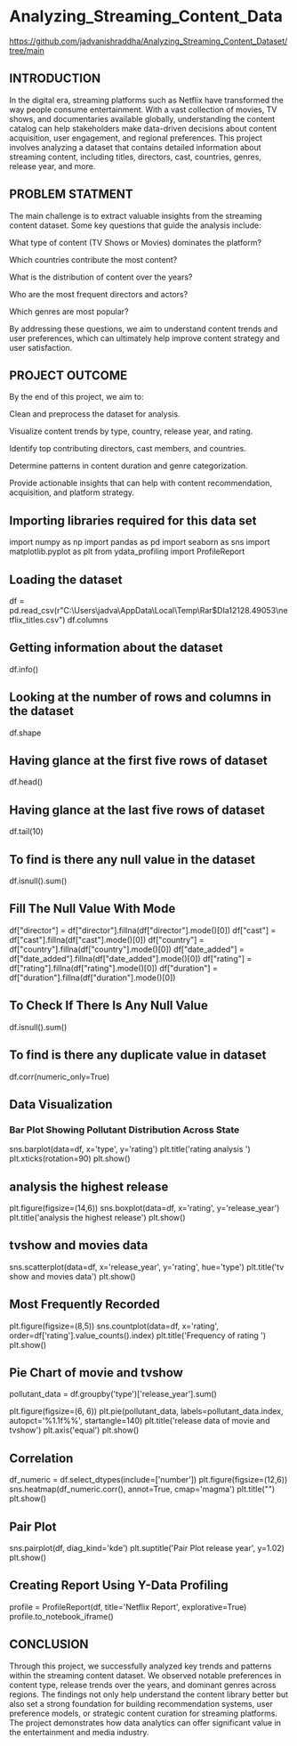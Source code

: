 # Analyzing_Streaming_Content_Data

https://github.com/jadvanishraddha/Analyzing_Streaming_Content_Dataset/tree/main
## INTRODUCTION

In the digital era, streaming platforms such as Netflix have transformed the way people consume entertainment. With a vast collection of movies, TV shows, and documentaries available globally, understanding the content catalog can help stakeholders make data-driven decisions about content acquisition, user engagement, and regional preferences. This project involves analyzing a dataset that contains detailed information about streaming content, including titles, directors, cast, countries, genres, release year, and more.



## PROBLEM STATMENT

The main challenge is to extract valuable insights from the streaming content dataset. Some key questions that guide the analysis include:

What type of content (TV Shows or Movies) dominates the platform?

Which countries contribute the most content?

What is the distribution of content over the years?

Who are the most frequent directors and actors?

Which genres are most popular?

By addressing these questions, we aim to understand content trends and user preferences, which can ultimately help improve content strategy and user satisfaction.



## PROJECT OUTCOME

By the end of this project, we aim to:

Clean and preprocess the dataset for analysis.

Visualize content trends by type, country, release year, and rating.

Identify top contributing directors, cast members, and countries.

Determine patterns in content duration and genre categorization.

Provide actionable insights that can help with content recommendation, acquisition, and platform strategy.

## Importing libraries required for this data set
import numpy as np
import pandas as pd
import seaborn as sns
import matplotlib.pyplot as plt
from ydata_profiling import ProfileReport


## Loading the dataset
df = pd.read_csv(r"C:\Users\jadva\AppData\Local\Temp\Rar$DIa12128.49053\netflix_titles.csv")
df.columns

## Getting information about the dataset
df.info()

## Looking at the number of rows and columns in the dataset
df.shape

## Having glance at the first five rows of dataset
df.head()

## Having glance at the last five rows of dataset
df.tail(10)

## To find is there any null value in the dataset
df.isnull().sum()

## Fill The Null Value With Mode
df["director"] = df["director"].fillna(df["director"].mode()[0])
df["cast"] = df["cast"].fillna(df["cast"].mode()[0])
df["country"] = df["country"].fillna(df["country"].mode()[0])
df["date_added"] = df["date_added"].fillna(df["date_added"].mode()[0])
df["rating"] = df["rating"].fillna(df["rating"].mode()[0])
df["duration"] = df["duration"].fillna(df["duration"].mode()[0])

## To Check If There Is Any Null Value 
df.isnull().sum()

## To find is there any duplicate value in dataset
df.corr(numeric_only=True)

## Data Visualization

### Bar Plot Showing Pollutant Distribution Across State
sns.barplot(data=df, x='type', y='rating')
plt.title('rating analysis ')
plt.xticks(rotation=90)
plt.show()

## analysis the highest release
plt.figure(figsize=(14,6))
sns.boxplot(data=df, x='rating', y='release_year')
plt.title('analysis the highest release')
plt.show()

## tvshow and movies data
sns.scatterplot(data=df, x='release_year', y='rating', hue='type')
plt.title('tv show and movies data')
plt.show()

## Most Frequently Recorded 
plt.figure(figsize=(8,5))
sns.countplot(data=df, x='rating', order=df['rating'].value_counts().index)
plt.title('Frequency of rating ')
plt.show()

## Pie Chart of movie and tvshow
pollutant_data = df.groupby('type')['release_year'].sum()

plt.figure(figsize=(6, 6))
plt.pie(pollutant_data, labels=pollutant_data.index, autopct='%1.1f%%', startangle=140)
plt.title('release data of movie and tvshow')
plt.axis('equal')
plt.show()

## Correlation
df_numeric = df.select_dtypes(include=['number'])
plt.figure(figsize=(12,6))
sns.heatmap(df_numeric.corr(), annot=True, cmap='magma')
plt.title("")
plt.show()

## Pair Plot
sns.pairplot(df, diag_kind='kde')
plt.suptitle('Pair Plot release year',  y=1.02)
plt.show()

## Creating Report Using Y-Data Profiling
profile = ProfileReport(df, title='Netflix Report', explorative=True)
profile.to_notebook_iframe()

## CONCLUSION

Through this project, we successfully analyzed key trends and patterns within the streaming content dataset. We observed notable preferences in content type, release trends over the years, and dominant genres across regions. The findings not only help understand the content library better but also set a strong foundation for building recommendation systems, user preference models, or strategic content curation for streaming platforms. The project demonstrates how data analytics can offer significant value in the entertainment and media industry.

